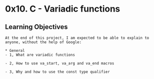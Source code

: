 # 0x10. C - Variadic functions

## Learning Objectives

	At the end of this project, I am expected to be able to explain to anyone, without the help of Google:

	* General
	- 1, What are variadic functions

	- 2, How to use va_start, va_arg and va_end macros

	- 3, Why and how to use the const type qualifier
